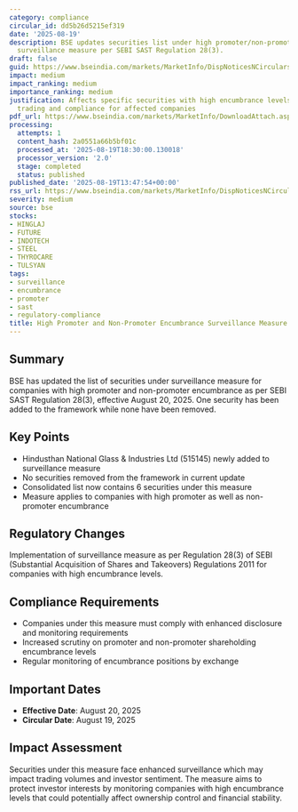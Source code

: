 ```yaml
---
category: compliance
circular_id: dd5b26d5215ef319
date: '2025-08-19'
description: BSE updates securities list under high promoter/non-promoter encumbrance
  surveillance measure per SEBI SAST Regulation 28(3).
draft: false
guid: https://www.bseindia.com/markets/MarketInfo/DispNoticesNCirculars.aspx?Noticeid={5D54A49F-BB9E-4FBE-B389-20D3CBA13CD7}&noticeno=20250819-41&dt=08/19/2025&icount=41&totcount=53&flag=0
impact: medium
impact_ranking: medium
importance_ranking: medium
justification: Affects specific securities with high encumbrance levels, impacting
  trading and compliance for affected companies
pdf_url: https://www.bseindia.com/markets/MarketInfo/DownloadAttach.aspx?id=20250819-41&attachedId=eb903001-47f3-4e4e-abfe-60410edd1983
processing:
  attempts: 1
  content_hash: 2a0551a66b5bf01c
  processed_at: '2025-08-19T18:30:00.130018'
  processor_version: '2.0'
  stage: completed
  status: published
published_date: '2025-08-19T13:47:54+00:00'
rss_url: https://www.bseindia.com/markets/MarketInfo/DispNoticesNCirculars.aspx?Noticeid={5D54A49F-BB9E-4FBE-B389-20D3CBA13CD7}&noticeno=20250819-41&dt=08/19/2025&icount=41&totcount=53&flag=0
severity: medium
source: bse
stocks:
- HINGLAJ
- FUTURE
- INDOTECH
- STEEL
- THYROCARE
- TULSYAN
tags:
- surveillance
- encumbrance
- promoter
- sast
- regulatory-compliance
title: High Promoter and Non-Promoter Encumbrance Surveillance Measure Update
---
```


## Summary

BSE has updated the list of securities under surveillance measure for companies with high promoter and non-promoter encumbrance as per SEBI SAST Regulation 28(3), effective August 20, 2025. One security has been added to the framework while none have been removed.

## Key Points

- Hindusthan National Glass & Industries Ltd (515145) newly added to surveillance measure
- No securities removed from the framework in current update
- Consolidated list now contains 6 securities under this measure
- Measure applies to companies with high promoter as well as non-promoter encumbrance

## Regulatory Changes

Implementation of surveillance measure as per Regulation 28(3) of SEBI (Substantial Acquisition of Shares and Takeovers) Regulations 2011 for companies with high encumbrance levels.

## Compliance Requirements

- Companies under this measure must comply with enhanced disclosure and monitoring requirements
- Increased scrutiny on promoter and non-promoter shareholding encumbrance levels
- Regular monitoring of encumbrance positions by exchange

## Important Dates

- **Effective Date**: August 20, 2025
- **Circular Date**: August 19, 2025

## Impact Assessment

Securities under this measure face enhanced surveillance which may impact trading volumes and investor sentiment. The measure aims to protect investor interests by monitoring companies with high encumbrance levels that could potentially affect ownership control and financial stability.